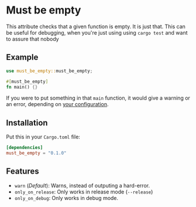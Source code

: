 # Must be empty

This attribute checks that a given function is empty. It is just that.
This can be useful for debugging, when you're just using using `cargo test` and want to assure that nobody

## Example

```rust
use must_be_empty::must_be_empty;

#[must_be_empty]
fn main() {}
```

If you were to put something in that `main` function, it would give a warning or an error, depending on [your configuration](#features).

## Installation

Put this in your `Cargo.toml` file:

```toml
[dependencies]
must_be_empty = "0.1.0"
```

## Features

* `warn` (*Default*): Warns, instead of outputing a hard-error.
* `only_on_release`: Only works in release mode (`--release`)
* `only_on_debug`: Only works in debug mode.